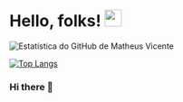
# Hello, folks! <img src="https://raw.githubusercontent.com/MartinHeinz/MartinHeinz/master/wave.gif" width="30px">

![Estatística do GitHub de Matheus Vicente](https://github-readme-stats.vercel.app/api?username=mattheusvicente&show_icons=true&theme=chartreuse-dark&locale=es)

[![Top Langs](https://github-readme-stats.vercel.app/api/top-langs/?username=mattheusvicente)](https://github.com/mattheusvicente/github-readme-stats)



### Hi there 👋

<!--
**MattheusVicente/MattheusVicente** is a ✨ _special_ ✨ repository because its `README.md` (this file) appears on your GitHub profile.

Here are some ideas to get you started:

- 🔭 I’m currently working on ...
- 🌱 I’m currently learning ...
- 👯 I’m looking to collaborate on ...
- 🤔 I’m looking for help with ...
- 💬 Ask me about ...
- 📫 How to reach me: ...
- 😄 Pronouns: ...
- ⚡ Fun fact: ...
-->
